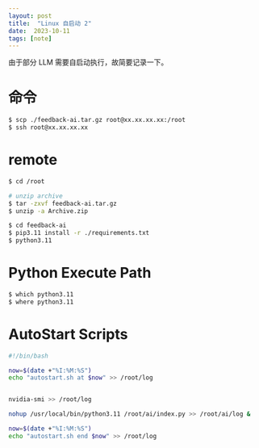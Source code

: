 ```yaml
---
layout: post
title:  "Linux 自启动 2"
date:  2023-10-11
tags: [note]
---
```


  由于部分 LLM 需要自启动执行，故简要记录一下。

# 命令

```sh
$ scp ./feedback-ai.tar.gz root@xx.xx.xx.xx:/root
$ ssh root@xx.xx.xx.xx

```

# remote

```sh
$ cd /root

# unzip archive
$ tar -zxvf feedback-ai.tar.gz
$ unzip -a Archive.zip

$ cd feedback-ai
$ pip3.11 install -r ./requirements.txt
$ python3.11
```

# Python Execute Path

```sh
$ which python3.11
$ where python3.11
```

# AutoStart Scripts

```bash
#!/bin/bash

now=$(date +"%I:%M:%S")
echo "autostart.sh at $now" >> /root/log


nvidia-smi >> /root/log

nohup /usr/local/bin/python3.11 /root/ai/index.py >> /root/ai/log &

now=$(date +"%I:%M:%S")
echo "autostart.sh end $now" >> /root/log

```
